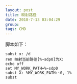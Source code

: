 ```yaml
---
layout: post  
title: 映射路径  
date: 2018-7-13 03:04:29  
group:   
tags: CMD  
---
```

脚本如下：

	subst x: /d
	rem 映射当前路径[%~sdp0]为X:
	echo off
	set MY_WORK_PATH=%~sdp0
	subst X: %MY_WORK_PATH:~0,-1% 
	subst